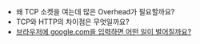 * 왜 TCP 소켓을 여는데 많은 Overhead가 필요할까요?
* TCP와 HTTP의 차이점은 무엇일까요?
* [브라우저에 google.com을 입력하면 어떤 일이 벌어질까요?](https://github.com/alex/what-happens-when)